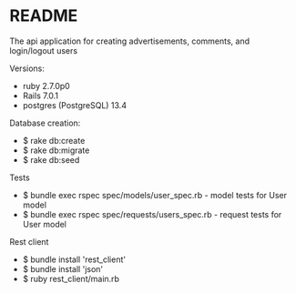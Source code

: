 # README

The api application for creating advertisements, comments, and login/logout users

Versions:
* ruby 2.7.0p0
* Rails 7.0.1
* postgres (PostgreSQL) 13.4

Database creation:
* $ rake db:create
* $ rake db:migrate
* $ rake db:seed

Tests 
* $ bundle exec rspec spec/models/user_spec.rb  - model tests for User model
* $ bundle exec rspec spec/requests/users_spec.rb - request tests for User model

Rest client
* $ bundle install 'rest_client'
* $ bundle install 'json'
* $ ruby rest_client/main.rb 



